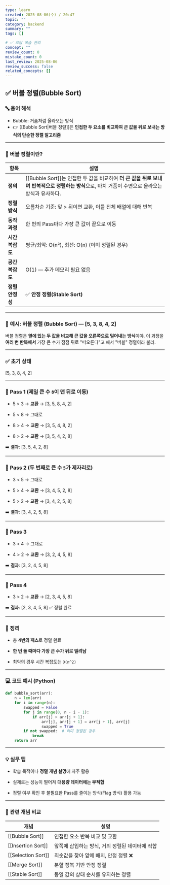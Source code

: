 ```yaml
---
type: learn
created: 2025-08-06(수) / 20:47
topic: ""
category: backend
summary: ""
tags: []

# ✅ 오답 복습 관리
concept: ""
review_count: 0
mistake_count: 0
last_review: 2025-08-06
review_success: false
related_concepts: []
---
```


## ✅ 버블 정렬(Bubble Sort)

### 🔤 용어 해석

- Bubble: 거품처럼 올라오는 방식  
- 👉 [[Bubble Sort|버블 정렬]]은 **인접한 두 요소를 비교하여 큰 값을 뒤로 보내는 방식의 단순한 정렬 알고리즘**

---

### 🧩 버블 정렬이란?

| 항목 | 설명 |
|------|------|
| **정의** | [[Bubble Sort]]는 인접한 두 값을 비교하여 **더 큰 값을 뒤로 보내며 반복적으로 정렬하는 방식**으로, 마치 거품이 수면으로 올라오는 방식과 유사하다. |
| **정렬 방식** | 오름차순 기준: 앞 > 뒤이면 교환, 이를 전체 배열에 대해 반복 |
| **동작 과정** | 한 번의 Pass마다 가장 큰 값이 끝으로 이동  
| **시간 복잡도** | 평균/최악: O(n²), 최선: O(n) (이미 정렬된 경우) |
| **공간 복잡도** | O(1) — 추가 메모리 필요 없음 |
| **정렬 안정성** | ✅ **안정 정렬(Stable Sort)**

---

### 🧪 예시: 버블 정렬 (Bubble Sort) — [5, 3, 8, 4, 2]

버블 정렬은 **옆에 있는 두 값을 비교해 큰 값을 오른쪽으로 밀어내는 방식**이야. 이 과정을 **여러 번 반복해서** 가장 큰 수가 점점 뒤로 "떠오른다"고 해서 "버블" 정렬이라 불러.

---

### ✅ 초기 상태

[5, 3, 8, 4, 2]

---

### 🔁 Pass 1 (제일 큰 수 `8`이 맨 뒤로 이동)

- 5 > 3 → **교환** → [3, 5, 8, 4, 2]
    
- 5 < 8 → 그대로
    
- 8 > 4 → **교환** → [3, 5, 4, 8, 2]
    
- 8 > 2 → **교환** → [3, 5, 4, 2, 8]
    

➡️ **결과**: [3, 5, 4, 2, 8]

---

### 🔁 Pass 2 (두 번째로 큰 수 `5`가 제자리로)

- 3 < 5 → 그대로
    
- 5 > 4 → **교환** → [3, 4, 5, 2, 8]
    
- 5 > 2 → **교환** → [3, 4, 2, 5, 8]
    

➡️ **결과**: [3, 4, 2, 5, 8]

---

### 🔁 Pass 3

- 3 < 4 → 그대로
    
- 4 > 2 → **교환** → [3, 2, 4, 5, 8]
    

➡️ **결과**: [3, 2, 4, 5, 8]

---

### 🔁 Pass 4

- 3 > 2 → **교환** → [2, 3, 4, 5, 8]
    

➡️ **결과**: [2, 3, 4, 5, 8] ✅ 정렬 완료

---

### 📌 정리

- 총 **4번의 패스**로 정렬 완료
    
- **한 번 돌 때마다 가장 큰 수가 뒤로 밀려남**
    
- 최악의 경우 시간 복잡도는 `O(n^2)`
    

---
### 💻 코드 예시 (Python)

```python
def bubble_sort(arr):
    n = len(arr)
    for i in range(n):
        swapped = False
        for j in range(0, n - i - 1):
            if arr[j] > arr[j + 1]:
                arr[j], arr[j + 1] = arr[j + 1], arr[j]
                swapped = True
        if not swapped:  # 이미 정렬된 경우
            break
    return arr
````

---

### 💡 실무 팁

- 학습 목적이나 **정렬 개념 설명**에 자주 활용
    
- 실제로는 성능이 떨어져 **대용량 데이터에는 부적합**
    
- 정렬 여부 확인 후 불필요한 Pass를 줄이는 방식(Flag 방식) 활용 가능
    

---

### 🔗 관련 개념 비교

|개념|설명|
|---|---|
|[[Bubble Sort]]|인접한 요소 반복 비교 및 교환|
|[[Insertion Sort]]|앞쪽에 삽입하는 방식, 거의 정렬된 데이터에 적합|
|[[Selection Sort]]|최솟값을 찾아 앞에 배치, 안정 정렬 ❌|
|[[Merge Sort]]|분할 정복 기반 안정 정렬|
|[[Stable Sort]]|동일 값의 상대 순서를 유지하는 정렬|
